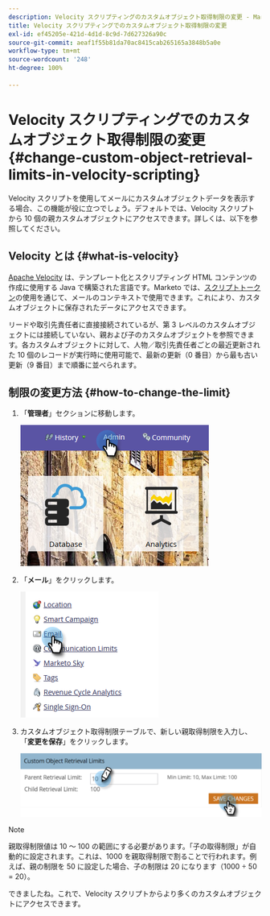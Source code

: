 ```yaml
---
description: Velocity スクリプティングのカスタムオブジェクト取得制限の変更 - Marketo ドキュメント - 製品ドキュメント
title: Velocity スクリプティングでのカスタムオブジェクト取得制限の変更
exl-id: ef45205e-421d-4d1d-8c9d-7d627326a90c
source-git-commit: aeaf1f55b81da70ac8415cab265165a3848b5a0e
workflow-type: tm+mt
source-wordcount: '248'
ht-degree: 100%

---
```


# Velocity スクリプティングでのカスタムオブジェクト取得制限の変更 {#change-custom-object-retrieval-limits-in-velocity-scripting}

Velocity スクリプトを使用してメールにカスタムオブジェクトデータを表示する場合、この機能が役に立つでしょう。デフォルトでは、Velocity スクリプトから 10 個の親カスタムオブジェクトにアクセスできます。詳しくは、以下を参照してください。

## Velocity とは {#what-is-velocity}

[Apache Velocity](https://velocity.apache.org/) は、テンプレート化とスクリプティング HTML コンテンツの作成に使用する Java で構築された言語です。Marketo では、[スクリプトトークン](/help/marketo/product-docs/email-marketing/general/using-tokens/create-an-email-script-token.md)の使用を通じて、メールのコンテキストで使用できます。これにより、カスタムオブジェクトに保存されたデータにアクセスできます。

リードや取引先責任者に直接接続されているが、第 3 レベルのカスタムオブジェクトには接続していない、親および子のカスタムオブジェクトを参照できます。各カスタムオブジェクトに対して、人物／取引先責任者ごとの最近更新された 10 個のレコードが実行時に使用可能で、最新の更新（0 番目）から最も古い更新（9 番目）まで順番に並べられます。

## 制限の変更方法 {#how-to-change-the-limit}

1. 「**管理者**」セクションに移動します。

   ![](assets/change-custom-object-retrieval-limits-in-velocity-scripting-1.png)

1. 「**メール**」をクリックします。

   ![](assets/change-custom-object-retrieval-limits-in-velocity-scripting-2.png)

1. カスタムオブジェクト取得制限テーブルで、新しい親取得制限を入力し、「**変更を保存**」をクリックします。

   ![](assets/change-custom-object-retrieval-limits-in-velocity-scripting-3.png)

>[!NOTE]
>
>親取得制限値は 10 ～ 100 の範囲にする必要があります。「子の取得制限」が自動的に設定されます。これは、1000 を親取得制限で割ることで行われます。例えば、親の制限を 50 に設定した場合、子の制限は 20 になります（1000 ÷ 50 = 20）。

できましたね。これで、Velocity スクリプトからより多くのカスタムオブジェクトにアクセスできます。
